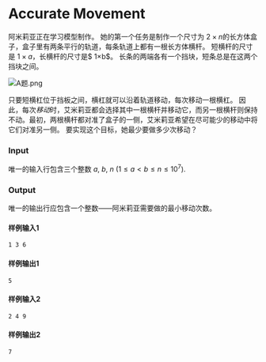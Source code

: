 # Accurate Movement

阿米莉亚正在学习模型制作。 她的第一个任务是制作一个尺寸为 $2×n$的长方体盒子，盒子里有两条平行的轨道，每条轨道上都有一根长方体横杆。 短横杆的尺寸是 $1×a$，长横杆的尺寸是$ 1×b$。 长条的两端各有一个挡块，短条总是在这两个挡块之间。

![A题.png](https://res.jisuanke.com/img/upload/3f571b24a15a4b46843b4a3ef1d241fcd2dfa240.png)

只要短横杠位于挡板之间，横杠就可以沿着轨道移动，每次移动一根横杠。 因此，每次$移动$时，艾米莉亚都会选择其中一根横杆并移动它，而另一根横杆则保持不动。最初，两根横杆都对准了盒子的一侧，艾米莉亚希望在尽可能少的移动中将它们对准另一侧。 要实现这个目标，她最少要做多少次移动？

### Input

唯一的输入行包含三个整数 $a$, $b$,  $n$ ($1≤a<b≤n≤10^7$).

### Output

唯一的输出行应包含一个整数——阿米莉亚需要做的最小移动次数。

#### 样例输入1

```
1 3 6
```

#### 样例输出1

```
5
```

#### 样例输入2

```
2 4 9
```

#### 样例输出2

```
7
```

